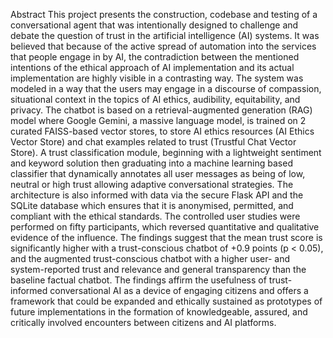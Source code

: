 Abstract
This project presents the construction, codebase and testing of a conversational agent that was intentionally designed to challenge and debate the question of trust in the artificial intelligence (AI) systems. It was believed that because of the active spread of automation into the services that people engage in by AI, the contradiction between the mentioned intentions of the ethical approach of AI implementation and its actual implementation are highly visible in a contrasting way. The system was modeled in a way that the users may engage in a discourse of compassion, situational context in the topics of AI ethics, audibility, equitability, and privacy. The chatbot is based on a retrieval-augmented generation (RAG) model where Google Gemini, a massive language model, is trained on 2 curated FAISS-based vector stores, to store AI ethics resources (AI Ethics Vector Store) and chat examples related to trust (Trustful Chat Vector Store). A trust classification module, beginning with a lightweight sentiment and keyword solution then graduating into a machine learning based classifier that dynamically annotates all user messages as being of low, neutral or high trust allowing adaptive conversational strategies. The architecture is also informed with data via the secure Flask API and the SQLite database which ensures that it is anonymised, permitted, and compliant with the ethical standards. The controlled user studies were performed on fifty participants, which reversed quantitative and qualitative evidence of the influence. The findings suggest that the mean trust score is significantly higher with a trust-conscious chatbot of +0.9 points (p < 0.05), and the augmented trust-conscious chatbot with a higher user- and system-reported trust and relevance and general transparency than the baseline factual chatbot. The findings affirm the usefulness of trust-informed conversational AI as a device of engaging citizens and offers a framework that could be expanded and ethically sustained as prototypes of future implementations in the formation of knowledgeable, assured, and critically involved encounters between citizens and AI platforms.
